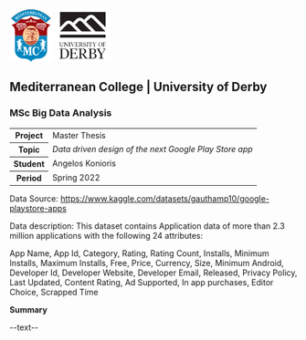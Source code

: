 ![](./img/logo_small.png)
![](./img/derby.png)

## Mediterranean College | University of Derby
### MSc Big Data Analysis

<table>
    <tr>
        <th>Project</th>
        <td>Master Thesis</td>
    </tr>
    <tr>
        <th>Topic</th>
        <td><em>Data driven design of the next Google Play Store app</em></td>
    </tr>
    <tr>
        <th>Student</th>
        <td>Angelos Konioris</td>
    </tr>
    <tr>
        <th>Period</th>
        <td>Spring 2022</td>
    </tr>
</table>

Data Source: https://www.kaggle.com/datasets/gauthamp10/google-playstore-apps

Data description: This dataset contains Application data of more than 2.3 million applications with the following 24 attributes:

App Name, App Id, Category, Rating, Rating Count, Installs, Minimum Installs, Maximum Installs, Free, Price, Currency, Size,
Minimum Android, Developer Id, Developer Website, Developer Email, Released, Privacy Policy, Last Updated, Content Rating,
Ad Supported, In app purchases, Editor Choice, Scrapped Time

**Summary**

--text--
